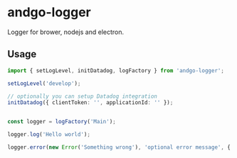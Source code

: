 # andgo-logger

Logger for brower, nodejs and electron.


## Usage

```typescript
import { setLogLevel, initDatadog, logFactory } from 'andgo-logger';

setLogLevel('develop');

// optionally you can setup Datadog integration
initDatadog({ clientToken: '', applicationId: '' });


const logger = logFactory('Main');

logger.log('Hello world');

logger.error(new Error('Something wrong'), 'optional error message', { param1: 'value1' });

```
